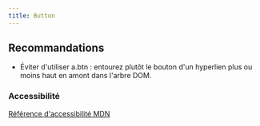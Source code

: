 ```yaml
---
title: Button
---
```


## Recommandations
* Éviter d'utiliser a.btn : entourez plutôt le bouton d'un hyperlien plus ou moins haut en amont dans l'arbre DOM.

### Accessibilité
[Référence d'accessibilité MDN](https://developer.mozilla.org/en-US/docs/Web/Accessibility/ARIA/ARIA_Techniques/Using_the_button_role)

